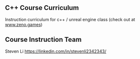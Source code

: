 ## C++ Course Curriculum

Instruction curriculum for c++ / unreal engine class (check out at www.zeno.games)

## Course Instruction Team
Steven Li
https://linkedin.com/in/stevenli2342343/

